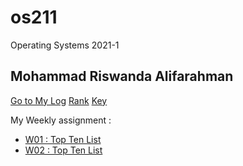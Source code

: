 # os211
Operating Systems 2021-1

## Mohammad Riswanda Alifarahman
[Go to My Log](https://risw24.github.io/os211/TXT/mylog.txt)
[Rank](https://risw24.github.io/os211/TXT/myrank.txt)
[Key](https://risw24.github.io/os211/TXT/mypubkey.txt)

My Weekly assignment :
* [W01 : Top Ten List](https://risw24.github.io/os211/W01/)
* [W02 : Top Ten List](https://risw24.github.io/os211/W02/)
